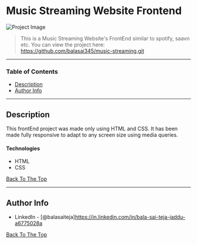 # Music Streaming Website Frontend

![Project Image](./readme_image.png)

> This is a Music Streaming Website's FrontEnd similar to spotify, saavn etc.
> You can view the project here: https://github.com/balasai345/music-streaming.git

---

### Table of Contents

- [Description](#description)
- [Author Info](#author-info)

---

## Description

This frontEnd project was made only using HTML and CSS. It has been made fully responsive to adapt to any screen size using media queries.

#### Technologies

- HTML
- CSS

[Back To The Top](#read-me-template)

---

## Author Info

- LinkedIn - [@balasaiteja]https://in.linkedin.com/in/bala-sai-teja-jaddu-a6775028a

[Back To The Top](#read-me-template)

